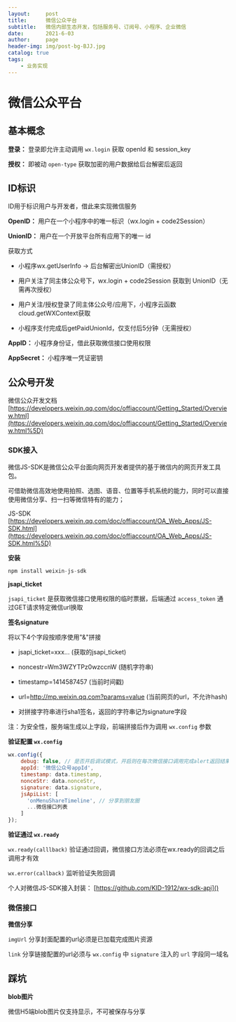 ```yaml
---
layout:     post
title:      微信公众平台
subtitle:   微信内部生态开发，包括服务号、订阅号、小程序、企业微信
date:       2021-6-03
author:     page
header-img: img/post-bg-BJJ.jpg
catalog: true
tags:
    - 业务实现
---
```


# 微信公众平台

## 基本概念

**登录：** 登录即允许主动调用 `wx.login` 获取 openId 和 session_key

**授权：** 即被动 `open-type` 获取加密的用户数据给后台解密后返回

## ID标识

ID用于标识用户与开发者，借此来实现微信服务

**OpenID：** 用户在一个小程序中的唯一标识（wx.login + code2Session）

**UnionID：** 用户在一个开放平台所有应用下的唯一 id

获取方式

- 小程序wx.getUserInfo -> 后台解密出UnionID（需授权）

- 用户关注了同主体公众号下，wx.login + code2Session 获取到 UnionID（无需再次授权）

- 用户关注/授权登录了同主体公众号/应用下，小程序云函数cloud.getWXContext获取

- 小程序支付完成后getPaidUnionId，仅支付后5分钟（无需授权）

**AppID：** 小程序身份证，借此获取微信接口使用权限

**AppSecret：** 小程序唯一凭证密钥 

## 公众号开发

微信公众开发文档[https://developers.weixin.qq.com/doc/offiaccount/Getting_Started/Overview.html](https://developers.weixin.qq.com/doc/offiaccount/Getting_Started/Overview.html%5D)

### SDK接入

微信JS-SDK是微信公众平台面向网页开发者提供的基于微信内的网页开发工具包。

可借助微信高效地使用拍照、选图、语音、位置等手机系统的能力，同时可以直接使用微信分享、扫一扫等微信特有的能力；

JS-SDK [https://developers.weixin.qq.com/doc/offiaccount/OA_Web_Apps/JS-SDK.html](https://developers.weixin.qq.com/doc/offiaccount/OA_Web_Apps/JS-SDK.html%5D)

**安装**

```js
npm install weixin-js-sdk
```

**jsapi_ticket**

`jsapi_ticket` 是获取微信接口使用权限的临时票据，后端通过 `access_token` 通过GET请求特定微信url换取

**签名signature**

将以下4个字段按顺序使用"&"拼接

- jsapi_ticket=xxx... (获取的jsapi_ticket)
- noncestr=Wm3WZYTPz0wzccnW (随机字符串)
- timestamp=1414587457 (当前时间戳)
- url=http://mp.weixin.qq.com?params=value (当前网页的url，不允许hash)

- 对拼接字符串进行sha1签名，返回的字符串记为signature字段

注：为安全性，服务端生成以上字段，前端拼接后作为调用 `wx.config` 参数

**验证配置 `wx.config`**

```js
wx.config({
    debug: false, // 是否开启调试模式，开启则在每次微信接口调用完成alert返回结果
    appId: '微信公众号appId',
    timestamp: data.timestamp,
    nonceStr: data.nonceStr,
    signature: data.signature,
    jsApiList: [
      'onMenuShareTimeline', // 分享到朋友圈
      ...微信接口列表
    ]
});
```

**验证通过 `wx.ready`**

`wx.ready(calllback)` 验证通过回调，微信接口方法必须在wx.ready的回调之后调用才有效

`wx.error(callback)` 监听验证失败回调

个人对微信JS-SDK接入封装： [https://github.com/KID-1912/wx-sdk-api]()

### 微信接口

**微信分享**

`imgUrl` 分享封面配置的url必须是已加载完成图片资源

`link` 分享链接配置的url必须与 `wx.config` 中 `signature` 注入的 `url` 字段同一域名

## 踩坑

**blob图片**

微信H5端blob图片仅支持显示，不可被保存与分享

